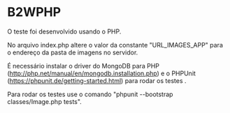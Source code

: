 # B2WPHP

O teste foi desenvolvido usando o PHP. 

No arquivo index.php altere o valor da constante "URL_IMAGES_APP" para o endereço da pasta de imagens no servidor.

É necessário instalar o driver do MongoDB para PHP (http://php.net/manual/en/mongodb.installation.php) e o PHPUnit (https://phpunit.de/getting-started.html) para rodar os testes .

Para rodar os testes use o comando "phpunit --bootstrap classes/Image.php tests".

